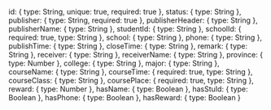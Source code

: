 id: {
    type: String,
    unique: true,
    required: true
  },
  status: {
    type: String
  },
  publisher: {
    type: String,
    required: true
  },
  publisherHeader: {
    type: String
  },
  publisherName: {
    type: String
  },
  studentId: {
    type: String
  },
  schoolId: {
    required: true,
    type: String
  },
  school: {
    type: String
  },
  phone: {
    type: String
  },
  publishTime: {
    type: String
  },
  closeTime: {
    type: String
  },
  remark: {
    type: String
  },
  receiver: {
    type: String
  },
  receiverName: {
    type: String
  },
  province: {
    type: Number
  },
  college: {
    type: String
  },
  major: {
    type: String
  },
  courseName: {
    type: String
  },
  courseTime: {
    required: true,
    type: String
  },
  courseClass: {
    type: String
  },
  coursePlace: {
    required: true,
    type: String
  },
  reward: {
    type: Number
  },
  hasName: {
    type: Boolean
  },
  hasStuId: {
    type: Boolean
  },
  hasPhone: {
    type: Boolean
  },
  hasReward: {
    type: Boolean
  }